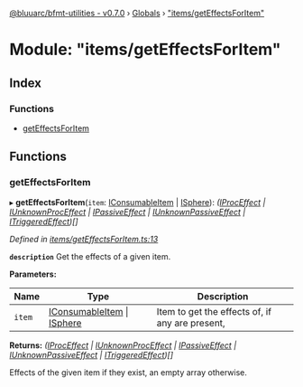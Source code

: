 [@bluuarc/bfmt-utilities - v0.7.0](../README.md) › [Globals](../globals.md) › ["items/getEffectsForItem"](_items_geteffectsforitem_.md)

# Module: "items/getEffectsForItem"

## Index

### Functions

* [getEffectsForItem](_items_geteffectsforitem_.md#geteffectsforitem)

## Functions

###  getEffectsForItem

▸ **getEffectsForItem**(`item`: [IConsumableItem](../interfaces/_datamine_types_.iconsumableitem.md) | [ISphere](../interfaces/_datamine_types_.isphere.md)): *([IProcEffect](../interfaces/_datamine_types_.iproceffect.md) | [IUnknownProcEffect](../interfaces/_datamine_types_.iunknownproceffect.md) | [IPassiveEffect](../interfaces/_datamine_types_.ipassiveeffect.md) | [IUnknownPassiveEffect](../interfaces/_datamine_types_.iunknownpassiveeffect.md) | [ITriggeredEffect](../interfaces/_datamine_types_.itriggeredeffect.md))[]*

*Defined in [items/getEffectsForItem.ts:13](https://github.com/BluuArc/bfmt-utilities/blob/master/src/items/getEffectsForItem.ts#L13)*

**`description`** Get the effects of a given item.

**Parameters:**

Name | Type | Description |
------ | ------ | ------ |
`item` | [IConsumableItem](../interfaces/_datamine_types_.iconsumableitem.md) &#124; [ISphere](../interfaces/_datamine_types_.isphere.md) | Item to get the effects of, if any are present, |

**Returns:** *([IProcEffect](../interfaces/_datamine_types_.iproceffect.md) | [IUnknownProcEffect](../interfaces/_datamine_types_.iunknownproceffect.md) | [IPassiveEffect](../interfaces/_datamine_types_.ipassiveeffect.md) | [IUnknownPassiveEffect](../interfaces/_datamine_types_.iunknownpassiveeffect.md) | [ITriggeredEffect](../interfaces/_datamine_types_.itriggeredeffect.md))[]*

Effects of the given item if they exist, an empty array otherwise.
